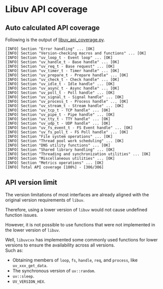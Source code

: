 # Libuv API coverage

## Auto calculated API coverage

Following is the output of [libuv_api_coverage.py](../scripts/libuv_api_coverage.py).

```text
[INFO] Section "Error handling" ... [OK]
[INFO] Section "Version-checking macros and functions" ... [OK]
[INFO] Section "uv_loop_t - Event loop" ... [OK]
[INFO] Section "uv_handle_t - Base handle" ... [OK]
[INFO] Section "uv_req_t - Base request" ... [OK]
[INFO] Section "uv_timer_t - Timer handle" ... [OK]
[INFO] Section "uv_prepare_t - Prepare handle" ... [OK]
[INFO] Section "uv_check_t - Check handle" ... [OK]
[INFO] Section "uv_idle_t - Idle handle" ... [OK]
[INFO] Section "uv_async_t - Async handle" ... [OK]
[INFO] Section "uv_poll_t - Poll handle" ... [OK]
[INFO] Section "uv_signal_t - Signal handle" ... [OK]
[INFO] Section "uv_process_t - Process handle" ... [OK]
[INFO] Section "uv_stream_t - Stream handle" ... [OK]
[INFO] Section "uv_tcp_t - TCP handle" ... [OK]
[INFO] Section "uv_pipe_t - Pipe handle" ... [OK]
[INFO] Section "uv_tty_t - TTY handle" ... [OK]
[INFO] Section "uv_udp_t - UDP handle" ... [OK]
[INFO] Section "uv_fs_event_t - FS Event handle" ... [OK]
[INFO] Section "uv_fs_poll_t - FS Poll handle" ... [OK]
[INFO] Section "File system operations" ... [OK]
[INFO] Section "Thread pool work scheduling" ... [OK]
[INFO] Section "DNS utility functions" ... [OK]
[INFO] Section "Shared library handling" ... [OK]
[INFO] Section "Threading and synchronization utilities" ... [OK]
[INFO] Section "Miscellaneous utilities" ... [OK]
[INFO] Section "Metrics operations" ... [OK]
[INFO] Total API coverage [100%] - [306/306]
```

## API version limit

The version limitations of most interfaces are already aligned with the original version requirements of `libuv`.

Therefore, using a lower version of `libuv` would not cause undefined function issues.

However, it is not possible to use functions that were not implemented in the lower version of `libuv`.

Well, `libuvcxx` has implemented some commonly used functions for lower versions to ensure the availability across all
versions.  
Such as:

- Obtaining members of `loop`, `fs`, `handle`, `req`, and `process`, like `uv_xxx_get_data`.
- The synchronous version of `uv::random`.
- `uv::sleep`.
- `UV_VERSION_HEX`.
